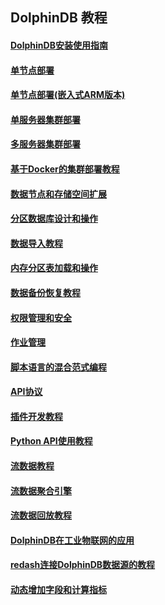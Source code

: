 ## DolphinDB 教程

#### [DolphinDB安装使用指南](https://github.com/dolphindb/Tutorials_CN/blob/master/dolphindb_user_guide.md)
#### [单节点部署](https://github.com/dolphindb/Tutorials_CN/blob/master/standalone_server.md)
#### [单节点部署(嵌入式ARM版本)](https://github.com/dolphindb/Tutorials_CN/blob/master/ARM_standalone_deploy.md)
#### [单服务器集群部署](https://github.com/dolphindb/Tutorials_CN/blob/master/single_machine_cluster_deploy.md)
#### [多服务器集群部署](https://github.com/dolphindb/Tutorials_CN/blob/master/multi_machine_cluster_deploy.md)
#### [基于Docker的集群部署教程](https://github.com/dolphindb/Tutorials_CN/blob/master/docker_deployment.md)
#### [数据节点和存储空间扩展](https://github.com/dolphindb/Tutorials_CN/blob/master/cluster_scaleout.md)
#### [分区数据库设计和操作](https://github.com/dolphindb/Tutorials_CN/blob/master/database.md)
#### [数据导入教程](https://github.com/dolphindb/Tutorials_CN/blob/master/import_data.md)
#### [内存分区表加载和操作](https://github.com/dolphindb/Tutorials_CN/blob/master/partitioned_in_memory_table.md)
#### [数据备份恢复教程](https://github.com/dolphindb/Tutorials_CN/blob/master/restore-backup.md)
#### [权限管理和安全](https://github.com/dolphindb/Tutorials_CN/blob/master/ACL_and_Security.md)
#### [作业管理](https://github.com/dolphindb/Tutorials_CN/blob/master/job_management_tutorial.md)
#### [脚本语言的混合范式编程](https://github.com/dolphindb/Tutorials_CN/blob/master/hybrid_programming_paradigms.md)
#### [API协议](https://github.com/dolphindb/Tutorials_CN/blob/master/api_protocol.md)
#### [插件开发教程](https://github.com/dolphindb/Tutorials_CN/blob/master/plugin_development_tutorial.md)
#### [Python API使用教程](https://github.com/dolphindb/Tutorials_CN/blob/master/python_api.md)
#### [流数据教程](https://github.com/dolphindb/Tutorials_CN/blob/master/streaming_tutorial.md)
#### [流数据聚合引擎](https://github.com/dolphindb/Tutorials_CN/blob/master/stream_aggregator.md)
#### [流数据回放教程](https://github.com/dolphindb/Tutorials_CN/blob/master/historical_data_replay.md)
#### [DolphinDB在工业物联网的应用](https://github.com/dolphindb/Tutorials_CN/blob/master/iot_demo.md)
#### [redash连接DolphinDB数据源的教程](https://github.com/dolphindb/Tutorials_CN/blob/master/data_interface_for_redash.md)
#### [动态增加字段和计算指标](https://github.com/dolphindb/Tutorials_CN/blob/master/add_column.md)
